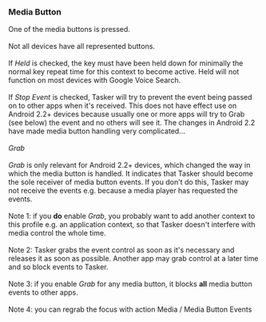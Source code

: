 ### Media Button

One of the media buttons is pressed.\
\
Not all devices have all represented buttons.\
\
If *Held* is checked, the key must have been held down for minimally the
normal key repeat time for this context to become active. Held will not
function on most devices with Google Voice Search.\
\
If *Stop Event* is checked, Tasker will try to prevent the event being
passed on to other apps when it\'s received. This does not have effect
use on Android 2.2+ devices because usually one or more apps will try to
Grab (see below) the event and no others will see it. The changes in
Android 2.2 have made media button handling very complicated\...\
\
*Grab*\
\
*Grab* is only relevant for Android 2.2+ devices, which changed the way
in which the media button is handled. It indicates that Tasker should
become the sole receiver of media button events. If you don\'t do this,
Tasker may not receive the events e.g. because a media player has
requested the events.\
\
Note 1: if you **do** enable *Grab*, you probably want to add another
context to this profile e.g. an application context, so that Tasker
doesn\'t interfere with media control the whole time.\
\
Note 2: Tasker grabs the event control as soon as it\'s necessary and
releases it as soon as possible. Another app may grab control at a later
time and so block events to Tasker.\
\
Note 3: if you enable *Grab* for any media button, it blocks **all**
media button events to other apps.\
\
Note 4: you can regrab the focus with action Media / Media Button Events

